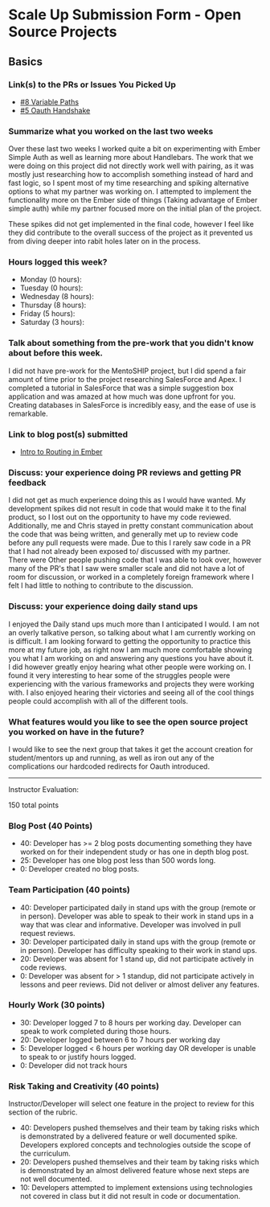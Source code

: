 # Scale Up Submission Form - Open Source Projects

## Basics

### Link(s) to the PRs or Issues You Picked Up
- [#8 Variable Paths](https://github.com/turingMentorSHIP/MentorSHIP-FrontEnd/issues/8)
- [#5 Oauth Handshake](https://github.com/turingMentorSHIP/MentorSHIP-FrontEnd/pull/5)

### Summarize what you worked on the last two weeks
Over these last two weeks I worked quite a bit on experimenting with Ember Simple Auth as well as learning more about Handlebars. The work that we were doing on this project did not directly work well with pairing, as it was mostly just researching how to accomplish something instead of hard and fast logic, so I spent most of my time researching and spiking alternative options to what my partner was working on. I attempted to implement the functionality more on the Ember side of things (Taking advantage of Ember simple auth) while my partner focused more on the initial plan of the project.      

These spikes did not get implemented in the final code, however I feel like they did contribute to the overall success of the project as it prevented us from diving deeper into rabit holes later on in the process.

### Hours logged this week?

- Monday (0 hours):
- Tuesday (0 hours):
- Wednesday (8 hours):
- Thursday (8 hours):
- Friday (5 hours):
- Saturday (3 hours):

### Talk about something from the pre-work that you didn't know about before this week.

I did not have pre-work for the MentoSHIP project, but I did spend a fair amount of time prior to the project researching SalesForce and Apex. I completed a tutorial in SalesForce that was a simple suggestion box application and was amazed at how much was done upfront for you. Creating databases in SalesForce is incredibly easy, and the ease of use is remarkable.

### Link to blog post(s) submitted

- [Intro to Routing in Ember](https://medium.com/@ParkerCP/intro-to-routing-in-ember-9f5061849a65#.o0d0egg0z)

### Discuss: your experience doing PR reviews and getting PR feedback

I did not get as much experience doing this as I would have wanted. My development spikes did not result in code that would make it to the final product, so I lost out on the opportunity to have my code reviewed. Additionally, me and Chris stayed in pretty constant communication about the code that was being written, and generally met up to review code before any pull requests were made. Due to this I rarely saw code in a PR that I had not already been exposed to/ discussed with my partner.     
There were Other people pushing code that I was able to look over, however many of the PR's that I saw were smaller scale and did not have a lot of room for discussion, or worked in a completely foreign framework where I felt I had little to nothing to contribute to the discussion.

### Discuss: your experience doing daily stand ups
I enjoyed the Daily stand ups much more than I anticipated I would. I am not an overly talkative person, so talking about what I am currently working on is difficult. I am looking forward to getting the opportunity to practice this more at my future job, as right now I am much more comfortable showing you what I am working on and answering any questions you have about it.      
I did however greatly enjoy hearing what other people were working on. I found it very interesting to hear some of the struggles people were experiencing with the various frameworks and projects they were working with. I also enjoyed hearing their victories and seeing all of the cool things people could accomplish with all of the different tools.

### What features would you like to see the open source project you worked on have in the future?
I would like to see the next group that takes it get the account creation for student/mentors up and running, as well as iron out any of the complications our hardcoded redirects for Oauth introduced.

-----

Instructor Evaluation:

150 total points

### Blog Post (40 Points)  
  * 40: Developer has >= 2 blog posts documenting something they have worked on for their independent study or has one in depth blog post.
  * 25: Developer has one blog post less than 500 words long.
  * 0: Developer created no blog posts.

### Team Participation (40 points)

  * 40: Developer participated daily in stand ups with the group (remote or in person). Developer was able to speak to their work in stand ups in a way that was clear and informative. Developer was involved in pull request reviews.
  * 30: Developer participated daily in stand ups with the group (remote or in person). Developer has difficulty speaking to their work in stand ups.
  * 20: Developer was absent for 1 stand up, did not participate actively in code reviews.
  * 0: Developer was absent for > 1 standup, did not participate actively in lessons and peer reviews. Did not deliver or almost deliver any features.

### Hourly Work (30 points)

  * 30: Developer logged 7 to 8 hours per working day. Developer can speak to work completed during those hours.
  * 20: Developer logged between 6 to 7 hours per working day
  * 5: Developer logged < 6 hours per working day OR developer is unable to speak to or justify hours logged.
  * 0: Developer did not track hours

### Risk Taking and Creativity (40 points)

  Instructor/Developer will select one feature in the project to review for this section of the rubric.

  * 40: Developers pushed themselves and their team by taking risks which is demonstrated by a delivered feature or well documented spike. Developers explored concepts and technologies outside the scope of the curriculum.
  * 20: Developers pushed themselves and their team by taking risks which is demonstrated by an almost delivered feature whose next steps are not well documented.
  * 10: Developers attempted to implement extensions using technologies not covered in class but it did not result in code or documentation.
